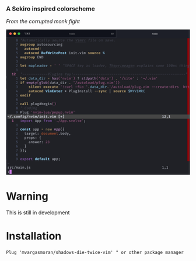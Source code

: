 ### A Sekiro inspired colorscheme
_From the corrupted monk fight_

![Shadows Die Twice](https://github.com/mvargasmoran/shadows-die-twice-vim/raw/master/looks.png)

# Warning
This is still in development

# Installation
```VimL
Plug 'mvargasmoran/shadows-die-twice-vim' " or other package manager
